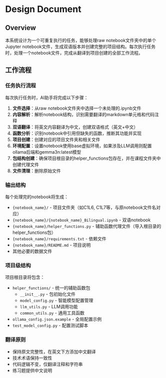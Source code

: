 # Design Document

## Overview

本系统设计为一个可重复执行的任务，能够处理raw notebook文件夹中的单个Jupyter notebook文件，生成双语版本并创建完整的项目结构。每次执行任务时，处理一个notebook文件，完成从翻译到项目创建的全部工作流程。

## 工作流程

### 任务执行流程
每次执行任务时，AI助手将完成以下步骤：

1. **文件选择**：从raw notebook文件夹中选择一个未处理的.ipynb文件
2. **内容解析**：解析notebook结构，识别需要翻译的markdown单元格和代码注释
3. **双语翻译**：将英文内容翻译为中文，创建双语格式（英文+中文）
4. **函数分析**：识别notebook中引用但缺失的函数，推断其功能并实现
5. **项目创建**：创建对应的项目文件夹和相关文件
6. **环境配置**：设置notebook使用base虚拟环境，如果涉及LLM调用则配置ollama后端和gemma3n:latest模型
7. **包结构创建**：确保项目根目录的helper_functions包存在，并在课程文件夹中创建代理文件
7. **文件清理**：删除原始文件

### 输出结构
每个处理完的notebook将生成：
- `{notebook_name}/` - 项目文件夹（如C1L6, C1L7等，与原notebook文件名对应）
- `{notebook_name}/{notebook_name}_Bilingual.ipynb` - 双语notebook
- `{notebook_name}/helper_functions.py` - 辅助函数代理文件（导入根目录的helper_functions包）
- `{notebook_name}/requirements.txt` - 依赖文件
- `{notebook_name}/README.md` - 项目说明
- 其他必要的数据文件

### 项目级结构
项目根目录将包含：
- `helper_functions/` - 统一的辅助函数包
  - `__init__.py` - 包初始化文件
  - `model_config.py` - 智能模型配置管理
  - `llm_utils.py` - LLM调用功能
  - `common_utils.py` - 通用工具函数
- `ollama_config.json.example` - 全局配置示例
- `test_model_config.py` - 配置测试脚本

### 翻译原则
- 保持原文完整性，在英文下方添加中文翻译
- 技术术语保持一致性
- 代码逻辑不变，仅翻译注释和字符串
- 练习题提供中文说明